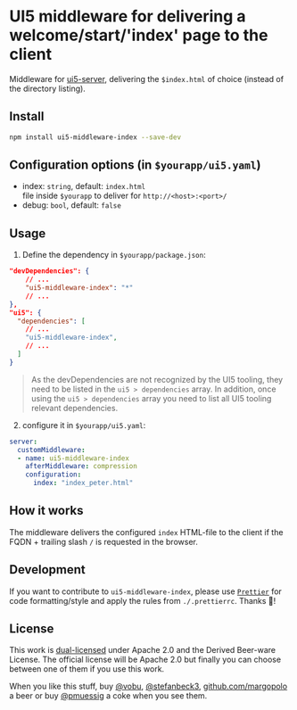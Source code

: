 # UI5 middleware for delivering a welcome/start/'index' page to the client

Middleware for [ui5-server](https://github.com/SAP/ui5-server), delivering the `$index.html` of choice (instead of the directory listing).

## Install

```bash
npm install ui5-middleware-index --save-dev
```

## Configuration options (in `$yourapp/ui5.yaml`)

- index: `string`, default: `index.html`  
  file inside `$yourapp` to deliver for `http://<host>:<port>/`
- debug: `bool`, default: `false`

## Usage

1. Define the dependency in `$yourapp/package.json`:

```json
"devDependencies": {
    // ...
    "ui5-middleware-index": "*"
    // ...
},
"ui5": {
  "dependencies": [
    // ...
    "ui5-middleware-index",
    // ...
  ]
}
```

> As the devDependencies are not recognized by the UI5 tooling, they need to be listed in the `ui5 > dependencies` array. In addition, once using the `ui5 > dependencies` array you need to list all UI5 tooling relevant dependencies.

2. configure it in `$yourapp/ui5.yaml`:

```yaml
server:
  customMiddleware:
  - name: ui5-middleware-index
    afterMiddleware: compression
    configuration:
      index: "index_peter.html"
```

## How it works

The middleware delivers the configured `index` HTML-file to the client if the FQDN + trailing slash `/` is requested in the browser.

## Development

If you want to contribute to `ui5-middleware-index`, please use [`Prettier`](https://prettier.io) for code formatting/style and apply the rules from `./.prettierrc`. Thanks 🙏!


## License

This work is [dual-licensed](../../LICENSE) under Apache 2.0 and the Derived Beer-ware License. The official license will be Apache 2.0 but finally you can choose between one of them if you use this work.

When you like this stuff, buy [@vobu](https://twitter.com/vobu), [@stefanbeck3](https://twitter.com/stefanbeck3), [github.com/margopolo](https://github.com/margopolo) a beer or buy [@pmuessig](https://twitter.com/pmuessig) a coke when you see them.

